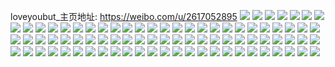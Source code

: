 loveyoubut_主页地址: https://weibo.com/u/2617052895 
![](https://wx4.sinaimg.cn/mw2000/9bfd0edfly1h9imgfhz3gj21400u0dn4.jpg) 
![](https://wx4.sinaimg.cn/mw2000/9bfd0edfly1h9imgf6yhjj20u0140k0v.jpg) 
![](https://wx4.sinaimg.cn/mw2000/9bfd0edfly1h9imgs0464j20u00u077j.jpg) 
![](https://wx4.sinaimg.cn/mw2000/9bfd0edfly1h9imivpxqsj20u00u0qbr.jpg) 
![](https://wx4.sinaimg.cn/mw2000/9bfd0edfly1h95x8z6tinj20u0140gu9.jpg) 
![](https://wx4.sinaimg.cn/mw2000/9bfd0edfly1h905u6meamj20u0140ajd.jpg) 
![](https://wx4.sinaimg.cn/mw2000/9bfd0edfly1h905u6x4cpj20u0140qci.jpg) 
![](https://wx4.sinaimg.cn/mw2000/9bfd0edfly1h83sqroapoj20u014046v.jpg) 
![](https://wx4.sinaimg.cn/mw2000/9bfd0edfly1h83srz6tedj20u0140ah3.jpg) 
![](https://wx4.sinaimg.cn/mw2000/9bfd0edfly1h83sqr0gwaj20u00u0ae4.jpg) 
![](https://wx4.sinaimg.cn/mw2000/9bfd0edfly1h7niq4h6i1j20u014045c.jpg) 
![](https://wx4.sinaimg.cn/mw2000/9bfd0edfly1h7nitd3a2vj20u00u00vn.jpg) 
![](https://wx4.sinaimg.cn/mw2000/9bfd0edfly1h7niq3xyw9j20u0140k1v.jpg) 
![](https://wx4.sinaimg.cn/mw2000/9bfd0edfly1h7niq50imjj20u00u0444.jpg) 
![](https://wx4.sinaimg.cn/mw2000/9bfd0edfly1h7niqqi1pvj20u00u0qab.jpg) 
![](https://wx4.sinaimg.cn/mw2000/9bfd0edfly1h7nitds3nrj20u00u07a2.jpg) 
![](https://wx4.sinaimg.cn/mw2000/9bfd0edfly1h7jsmu8h43j20u00u079h.jpg) 
![](https://wx4.sinaimg.cn/mw2000/9bfd0edfly1h7jso8ffpij20u01407aa.jpg) 
![](https://wx4.sinaimg.cn/mw2000/9bfd0edfly1h7edrw5gbjj22c0340h1g.jpg) 
![](https://wx4.sinaimg.cn/mw2000/9bfd0edfly1h7edrtokcqj22c03407wj.jpg) 
![](https://wx4.sinaimg.cn/mw2000/9bfd0edfly1h7edry9bskj22c0340wu8.jpg) 
![](https://wx4.sinaimg.cn/mw2000/9bfd0edfly1h7eds04w37j22c0340npe.jpg) 
![](https://wx4.sinaimg.cn/mw2000/9bfd0edfly1h7eds2dvodj22142ph4qq.jpg) 
![](https://wx4.sinaimg.cn/mw2000/9bfd0edfly1h7eds8a4d1j20k00jxwh2.jpg) 
![](https://wx4.sinaimg.cn/mw2000/9bfd0edfly1h7d9b7yotuj22c03404qq.jpg) 
![](https://wx4.sinaimg.cn/mw2000/9bfd0edfly1h7d9b6gyijj22c0340k3c.jpg) 
![](https://wx4.sinaimg.cn/mw2000/9bfd0edfly1h7d9fzpeo6j22c03404ha.jpg) 
![](https://wx4.sinaimg.cn/mw2000/9bfd0edfly1h7d9baqji9j22c02c0tk1.jpg) 
![](https://wx4.sinaimg.cn/mw2000/9bfd0edfly1h7d9b8et6ej21l91l9e59.jpg) 
![](https://wx4.sinaimg.cn/mw2000/9bfd0edfly1h7d9eeutzgj22kp3407wk.jpg) 
![](https://wx4.sinaimg.cn/mw2000/9bfd0edfly1h7d9eft6dbj22tc240qv5.jpg) 
![](https://wx4.sinaimg.cn/mw2000/9bfd0edfly1h77dx5tjx5j22c02c07mk.jpg) 
![](https://wx4.sinaimg.cn/mw2000/9bfd0edfly1h77dx4pbdqj22c02c0144.jpg) 
![](https://wx4.sinaimg.cn/mw2000/9bfd0edfly1h77dx6teuwj22c02c017j.jpg) 
![](https://wx4.sinaimg.cn/mw2000/9bfd0edfly1h77dx80dj5j22c02c0jz2.jpg) 
![](https://wx4.sinaimg.cn/mw2000/9bfd0edfly1h6wutrm6i1j22c0340u0y.jpg) 
![](https://wx4.sinaimg.cn/mw2000/9bfd0edfly1h6wutsngbbj22c0340hdu.jpg) 
![](https://wx4.sinaimg.cn/mw2000/9bfd0edfly1h6wutvm0o2j22c0340khz.jpg) 
![](https://wx4.sinaimg.cn/mw2000/9bfd0edfly1h6wutqgktzj22c0340e82.jpg) 
![](https://wx4.sinaimg.cn/mw2000/9bfd0edfly1h6uiwev2l7j226b2wfb2a.jpg) 
![](https://wx4.sinaimg.cn/mw2000/9bfd0edfly1h6uiwh5dr0j22c0340x6q.jpg) 
![](https://wx4.sinaimg.cn/mw2000/9bfd0edfly1h6uiwj445pj22c02c0arg.jpg) 
![](https://wx4.sinaimg.cn/mw2000/9bfd0edfly1h6uiwr0qstj23402c00zo.jpg) 
![](https://wx4.sinaimg.cn/mw2000/9bfd0edfly1h6uix7zygrj22c02c0x6p.jpg) 
![](https://wx4.sinaimg.cn/mw2000/9bfd0edfly1h6tmvwao6cj22c0340ncv.jpg) 
![](https://wx4.sinaimg.cn/mw2000/9bfd0edfly1h6tmvxm9hfj22c02c0qv5.jpg) 
![](https://wx4.sinaimg.cn/mw2000/9bfd0edfly1h6tmw1ra6rj22c0340npe.jpg) 
![](https://wx4.sinaimg.cn/mw2000/9bfd0edfly1h6tmw5l21wj22c02c0e82.jpg) 
![](https://wx4.sinaimg.cn/mw2000/9bfd0edfly1h6tmvuclvvj22c02c07gl.jpg) 
![](https://wx4.sinaimg.cn/mw2000/9bfd0edfly1h6ocicm3pdj20u0190abj.jpg) 
![](https://wx4.sinaimg.cn/mw2000/9bfd0edfly1h6b0g9kv1tj20sg268gt7.jpg) 
![](https://wx4.sinaimg.cn/mw2000/9bfd0edfly1h6b0galtzej20sg267gxe.jpg) 
![](https://wx4.sinaimg.cn/mw2000/9bfd0edfly1h6b0icepu1j22c0340u0x.jpg) 
![](https://wx4.sinaimg.cn/mw2000/9bfd0edfly1h6b0iddg05j22c0340nas.jpg) 
![](https://wx4.sinaimg.cn/mw2000/9bfd0edfly1h6b0j48nzpj23402c0b2e.jpg) 
![](https://wx4.sinaimg.cn/mw2000/9bfd0edfly1h6b0j8dwawj23402c04qq.jpg) 
![](https://wx4.sinaimg.cn/mw2000/9bfd0edfly1h6b0obwnscj22c0340u0y.jpg) 
![](https://wx4.sinaimg.cn/mw2000/9bfd0edfly1h6b0og9jqzj22c0340ary.jpg) 
![](https://wx4.sinaimg.cn/mw2000/9bfd0edfly1h65b9uhvhgj22c034017c.jpg) 
![](https://wx4.sinaimg.cn/mw2000/9bfd0edfly1h65b9zhzhfj20wi1ycjxf.jpg) 
![](https://wx4.sinaimg.cn/mw2000/9bfd0edfly1h65b9ycl7wj23402c0e85.jpg) 
![](https://wx4.sinaimg.cn/mw2000/9bfd0edfly1h65cies2pnj22c0340n64.jpg) 
![](https://wx4.sinaimg.cn/mw2000/9bfd0edfly1h65b9sjq6gj22c0340qv7.jpg) 
![](https://wx4.sinaimg.cn/mw2000/9bfd0edfly1h65ckbgpb1j22c03407wi.jpg) 
![](https://wx4.sinaimg.cn/mw2000/9bfd0edfly1h65ckacllej20sa1e9whu.jpg) 
![](https://wx4.sinaimg.cn/mw2000/9bfd0edfly1h65cn0hf5qj22c0340u0y.jpg) 
![](https://wx4.sinaimg.cn/mw2000/9bfd0edfly1h65cniq1wwj21q60tz0u8.jpg) 
![](https://wx4.sinaimg.cn/mw2000/9bfd0edfly1h5xrzfqp5ij22c0340afg.jpg) 
![](https://wx4.sinaimg.cn/mw2000/9bfd0edfly1h5qbriw8w2j21sc2ds4qq.jpg) 
![](https://wx4.sinaimg.cn/mw2000/9bfd0edfly1h5qbruui76j22c0340u0y.jpg) 
![](https://wx4.sinaimg.cn/mw2000/9bfd0edfly1h5qbrxjc3wj22c0340b2d.jpg) 
![](https://wx4.sinaimg.cn/mw2000/9bfd0edfly1h5qbsown0cj22c0340x6q.jpg) 
![](https://wx4.sinaimg.cn/mw2000/9bfd0edfly1h5qbsr3rcmj23402c0b2b.jpg) 
![](https://wx4.sinaimg.cn/mw2000/9bfd0edfly1h5qbrzs9iwj22c02c0e82.jpg) 
![](https://wx4.sinaimg.cn/mw2000/9bfd0edfly1h5qbsn2hmej22c0340x6r.jpg) 
![](https://wx4.sinaimg.cn/mw2000/9bfd0edfly1h5qbs10m7ij22c02c0npe.jpg) 
![](https://wx4.sinaimg.cn/mw2000/9bfd0edfly1h5monfpppvj22c0340b2a.jpg) 
![](https://wx4.sinaimg.cn/mw2000/9bfd0edfly1h5monhcdfkj21l1242kjl.jpg) 
![](https://wx4.sinaimg.cn/mw2000/9bfd0edfly1h5mongq7x2j21iu214e81.jpg) 
![](https://wx4.sinaimg.cn/mw2000/9bfd0edfly1h5mp1yx1kuj21ba0zgwsc.jpg) 
![](https://wx4.sinaimg.cn/mw2000/9bfd0edfly1h5mp73lsxqj22c0340hdt.jpg) 
![](https://wx4.sinaimg.cn/mw2000/9bfd0edfly1h5mp5qxzi9j22tc2401ky.jpg) 
